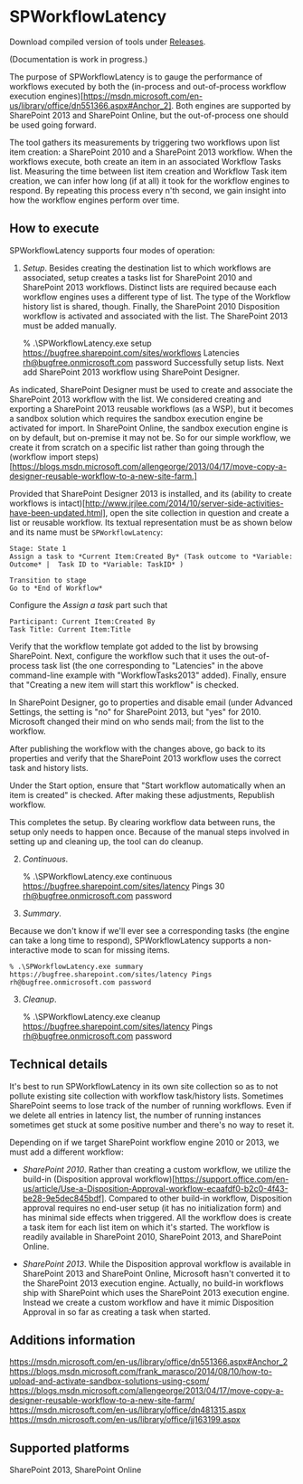 ﻿# SPWorkflowLatency

Download compiled version of tools under [Releases](https://github.com/ronnieholm/Bugfree.SharePoint.DiagnosticTools/releases).

(Documentation is work in progress.)

The purpose of SPWorkflowLatency is to gauge the performance of
workflows executed by both the (in-process and out-of-process workflow
execution
engines)[https://msdn.microsoft.com/en-us/library/office/dn551366.aspx#Anchor_2]. Both
engines are supported by SharePoint 2013 and SharePoint Online, but
the out-of-process one should be used going forward.

The tool gathers its measurements by triggering two workflows upon
list item creation: a SharePoint 2010 and a SharePoint 2013
workflow. When the workflows execute, both create an item in an
associated Workflow Tasks list. Measuring the time between list item
creation and Workflow Task item creation, we can infer how long (if at
all) it took for the workflow engines to respond. By repeating this
process every n'th second, we gain insight into how the workflow
engines perform over time.

## How to execute

SPWorkflowLatency supports four modes of operation:

1. *Setup*. Besides creating the destination list to which workflows
are associated, setup creates a tasks list for SharePoint 2010 and
SharePoint 2013 workflows. Distinct lists are required because each
workflow engines uses a different type of list. The type of the
Workflow history list is shared, though. Finally, the SharePoint 2010
Disposition workflow is activated and associated with the list. The
SharePoint 2013 must be added manually.

    % .\SPWorkflowLatency.exe setup https://bugfree.sharepoint.com/sites/workflows Latencies rh@bugfree.onmicrosoft.com password
    Successfully setup lists. Next add SharePoint 2013 workflow using SharePoint Designer.

As indicated, SharePoint Designer must be used to create and associate
the SharePoint 2013 workflow with the list. We considered creating and
exporting a SharePoint 2013 reusable workflows (as a WSP), but it
becomes a sandbox solution which requires the sandbox execution engine
be activated for import. In SharePoint Online, the sandbox execution
engine is on by default, but on-premise it may not be. So for our
simple workflow, we create it from scratch on a specific list rather
than going through the (workflow import
steps)[https://blogs.msdn.microsoft.com/allengeorge/2013/04/17/move-copy-a-designer-reusable-workflow-to-a-new-site-farm.]

Provided that SharePoint Designer 2013 is installed, and its (ability
to create workflows is
intact)[http://www.jrjlee.com/2014/10/server-side-activities-have-been-updated.html],
open the site collection in question and create a list or reusable
workflow. Its textual representation must be as shown below and its
name must be ```SPWorkflowLatency```:

    Stage: State 1
	Assign a task to *Current Item:Created By* (Task outcome to *Variable: Outcome* |  Task ID to *Variable: TaskID* )

	Transition to stage
	Go to *End of Workflow*

Configure the *Assign a task* part such that

    Participant: Current Item:Created By
	Task Title: Current Item:Title

Verify that the workflow template got added to the list by browsing
SharePoint. Next, configure the workflow such that it uses the
out-of-process task list (the one corresponding to "Latencies" in the
above command-line example with "WorkflowTasks2013" added). Finally,
ensure that "Creating a new item will start this workflow" is checked.

In SharePoint Designer, go to properties and disable email (under
Advanced Settings, the setting is "no" for SharePoint 2013, but "yes"
for 2010. Microsoft changed their mind on who sends mail; from the
list to the workflow.

After publishing the workflow with the changes above, go back to its
properties and verify that the SharePoint 2013 workflow uses the
correct task and history lists.

Under the Start option, ensure that "Start workflow automatically when
an item is created" is checked. After making these adjustments,
Republish workflow.

This completes the setup. By clearing workflow data between runs, the
setup only needs to happen once. Because of the manual steps involved
in setting up and cleaning up, the tool can do cleanup.

2. *Continuous*.

    % .\SPWorkflowLatency.exe continuous https://bugfree.sharepoint.com/sites/latency Pings 30 rh@bugfree.onmicrosoft.com password
    
3. *Summary*.

Because we don't know if we'll ever see a corresponding tasks (the
engine can take a long time to respond), SPWorkflowLatency supports a
non-interactive mode to scan for missing items.

    % .\SPWorkflowLatency.exe summary https://bugfree.sharepoint.com/sites/latency Pings rh@bugfree.onmicrosoft.com password

3. *Cleanup*.

    % .\SPWorkflowLatency.exe cleanup https://bugfree.sharepoint.com/sites/latency Pings rh@bugfree.onmicrosoft.com password

## Technical details

It's best to run SPWorkflowLatency in its own site collection so as to
not pollute existing site collection with workflow task/history lists.
Sometimes SharePoint seems to lose track of the number of running
workflows. Even if we delete all entries in latency list, the number
of running instances sometimes get stuck at some positive number and
there's no way to reset it.

Depending on if we target SharePoint workflow engine 2010 or 2013, we
must add a different workflow:

- *SharePoint 2010*. Rather than creating a custom workflow, we
  utilize the build-in (Disposition approval
  workflow)[https://support.office.com/en-us/article/Use-a-Disposition-Approval-workflow-ecaafdf0-b2c0-4f43-be28-9e5dec845bdf]. Compared
  to other build-in workflow, Disposition approval requires no
  end-user setup (it has no initialization form) and has minimal side
  effects when triggered. All the workflow does is create a task item
  for each list item on which it's started. The workflow is readily
  available in SharePoint 2010, SharePoint 2013, and SharePoint
  Online.

- *SharePoint 2013*. While the Disposition approval workflow is
  available in SharePoint 2013 and SharePoint Online, Microsoft hasn't
  converted it to the SharePoint 2013 execution engine. Actually, no
  build-in workflows ship with SharePoint which uses the SharePoint
  2013 execution engine. Instead we create a custom workflow and have
  it mimic Disposition Approval in so far as creating a task when
  started.

## Additions information

https://msdn.microsoft.com/en-us/library/office/dn551366.aspx#Anchor_2
https://blogs.msdn.microsoft.com/frank_marasco/2014/08/10/how-to-upload-and-activate-sandbox-solutions-using-csom/
https://blogs.msdn.microsoft.com/allengeorge/2013/04/17/move-copy-a-designer-reusable-workflow-to-a-new-site-farm/
https://msdn.microsoft.com/en-us/library/office/dn481315.aspx
https://msdn.microsoft.com/en-us/library/office/jj163199.aspx

## Supported platforms

SharePoint 2013, SharePoint Online


